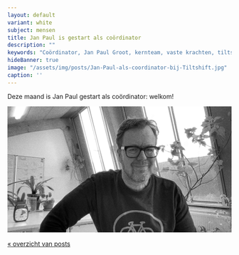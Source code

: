 ```yaml
---
layout: default
variant: white
subject: mensen
title: Jan Paul is gestart als coördinator
description: ""
keywords: "Coördinator, Jan Paul Groot, kernteam, vaste krachten, tiltshift, vacature"
hideBanner: true
image: "/assets/img/posts/Jan-Paul-als-coordinator-bij-Tiltshift.jpg"
caption: ''
---
```

Deze maand is Jan Paul gestart als coördinator: welkom!

<div class="article-image">
    <img src="/assets/img/posts/Jan-Paul-als-coordinator-bij-Tiltshift.jpg">
</div>

[« overzicht van posts](/posts/)
